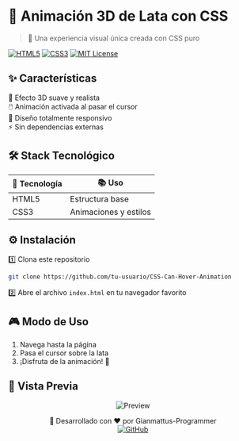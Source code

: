 # 🥤 Animación 3D de Lata con CSS

> 🎨 Una experiencia visual única creada con CSS puro

[![HTML5](https://img.shields.io/badge/HTML5-E34F26?style=for-the-badge&logo=html5&logoColor=white)](https://developer.mozilla.org/es/docs/Web/HTML)
[![CSS3](https://img.shields.io/badge/CSS3-1572B6?style=for-the-badge&logo=css3&logoColor=white)](https://developer.mozilla.org/es/docs/Web/CSS)
[![MIT License](https://img.shields.io/badge/License-MIT-green.svg)](https://choosealicense.com/licenses/mit/)

## ✨ Características

🎯 Efecto 3D suave y realista  
🖱️ Animación activada al pasar el cursor  
📱 Diseño totalmente responsivo  
⚡ Sin dependencias externas  

## 🛠️ Stack Tecnológico

<div align="center">
  
| 🔧 Tecnología | 📚 Uso |
|---------------|---------|
| HTML5 | Estructura base |
| CSS3 | Animaciones y estilos |

</div>

## ⚙️ Instalación

1️⃣ Clona este repositorio
```bash
git clone https://github.com/tu-usuario/CSS-Can-Hover-Animation
```

2️⃣ Abre el archivo `index.html` en tu navegador favorito

## 🎮 Modo de Uso

1. Navega hasta la página
2. Pasa el cursor sobre la lata
3. ¡Disfruta de la animación! 🎉

## 📸 Vista Previa

<div align="center">
  
![Preview](ruta-a-tu-gif.gif)

<div align="center">
  
🚀 Desarrollado con ❤️ por Gianmattus-Programmer  
[![GitHub](https://img.shields.io/badge/GitHub-100000?style=for-the-badge&logo=github&logoColor=white)](https://github.com/gianmattus-programmer)

</div>
